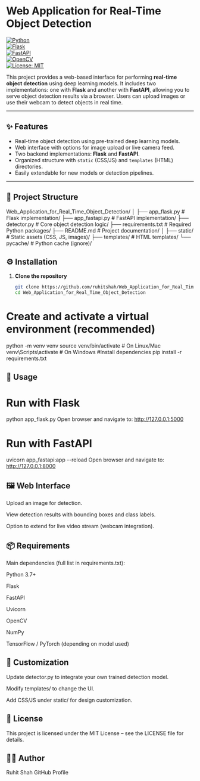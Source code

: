 # Web Application for Real-Time Object Detection

[![Python](https://img.shields.io/badge/Python-3.7%2B-blue.svg)](https://www.python.org/)  
[![Flask](https://img.shields.io/badge/Flask-2.0+-green.svg)](https://flask.palletsprojects.com/)  
[![FastAPI](https://img.shields.io/badge/FastAPI-0.70+-teal.svg)](https://fastapi.tiangolo.com/)  
[![OpenCV](https://img.shields.io/badge/OpenCV-4.x-orange.svg)](https://opencv.org/)  
[![License: MIT](https://img.shields.io/badge/License-MIT-yellow.svg)](LICENSE)  

This project provides a web-based interface for performing **real-time object detection** using deep learning models. It includes two implementations: one with **Flask** and another with **FastAPI**, allowing you to serve object detection results via a browser. Users can upload images or use their webcam to detect objects in real time.

---

## ✨ Features
- Real-time object detection using pre-trained deep learning models.
- Web interface with options for image upload or live camera feed.
- Two backend implementations: **Flask** and **FastAPI**.
- Organized structure with `static` (CSS/JS) and `templates` (HTML) directories.
- Easily extendable for new models or detection pipelines.

---

## 📂 Project Structure
Web_Application_for_Real_Time_Object_Detection/
│
├── app_flask.py # Flask implementation/
├── app_fastapi.py # FastAPI implementation/
├── detector.py # Core object detection logic/
├── requirements.txt # Required Python packages/
├── README.md # Project documentation/
│
├── static/ # Static assets (CSS, JS, images)/
├── templates/ # HTML templates/
└── pycache/ # Python cache (ignore)/


## ⚙️ Installation

1. **Clone the repository**
   ```bash
   git clone https://github.com/ruhitshah/Web_Application_for_Real_Time_Object_Detection.git
   cd Web_Application_for_Real_Time_Object_Detection
# Create and activate a virtual environment (recommended)
python -m venv venv
source venv/bin/activate   # On Linux/Mac
venv\Scripts\activate      # On Windows
#Install dependencies
pip install -r requirements.txt
## 🚀 Usage
# Run with Flask
python app_flask.py
Open browser and navigate to: http://127.0.0.1:5000

# Run with FastAPI
uvicorn app_fastapi:app --reload
Open browser and navigate to: http://127.0.0.1:8000

## 🖼️ Web Interface
Upload an image for detection.

View detection results with bounding boxes and class labels.

Option to extend for live video stream (webcam integration).

## 📦 Requirements
Main dependencies (full list in requirements.txt):

Python 3.7+

Flask

FastAPI

Uvicorn

OpenCV

NumPy

TensorFlow / PyTorch (depending on model used)

## 🔧 Customization
Update detector.py to integrate your own trained detection model.

Modify templates/ to change the UI.

Add CSS/JS under static/ for design customization.

## 📜 License
This project is licensed under the MIT License – see the LICENSE file for details.

## 👨‍💻 Author
Ruhit Shah
GitHub Profile
